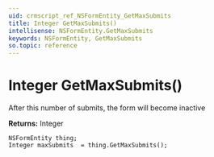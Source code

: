 ```yaml
---
uid: crmscript_ref_NSFormEntity_GetMaxSubmits
title: Integer GetMaxSubmits()
intellisense: NSFormEntity.GetMaxSubmits
keywords: NSFormEntity, GetMaxSubmits
so.topic: reference
---
```


# Integer GetMaxSubmits()

After this number of submits, the form will become inactive

**Returns:** Integer

```crmscript
NSFormEntity thing;
Integer maxSubmits  = thing.GetMaxSubmits();
```

